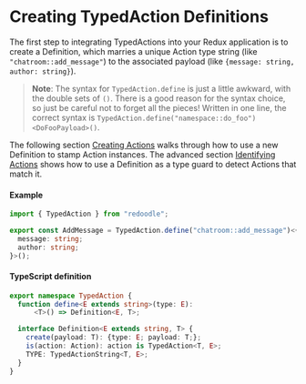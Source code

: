 # Creating TypedAction Definitions

The first step to integrating TypedActions into your Redux application is
to create a Definition, which marries a unique Action type string
(like `"chatroom::add_message"`) to the associated payload
(like `{message: string, author: string}`).

> **Note**: The syntax for `TypedAction.define` is just a little awkward, with the double sets of `()`.
> There is a good reason for the syntax choice, so just be careful not to forget all the pieces!
> Written in one line, the correct syntax is `TypedAction.define("namespace::do_foo")<DoFooPayload>()`.

The following section [Creating Actions](UsingDefinitionCreate.md) walks through how
to use a new Definition to stamp Action instances.
The advanced section [Identifying Actions](UsingDefinitionIs.md)
shows how to use a Definition as a type guard to detect Actions that match it.

#### Example

```ts
import { TypedAction } from "redoodle";

export const AddMessage = TypedAction.define("chatroom::add_message")<{
  message: string;
  author: string;
}>();
```

#### TypeScript definition

```ts
export namespace TypedAction {
  function define<E extends string>(type: E):
      <T>() => Definition<E, T>;

  interface Definition<E extends string, T> {
    create(payload: T): {type: E; payload: T;};
    is(action: Action): action is TypedAction<T, E>;
    TYPE: TypedActionString<T, E>;
  }
}
```
